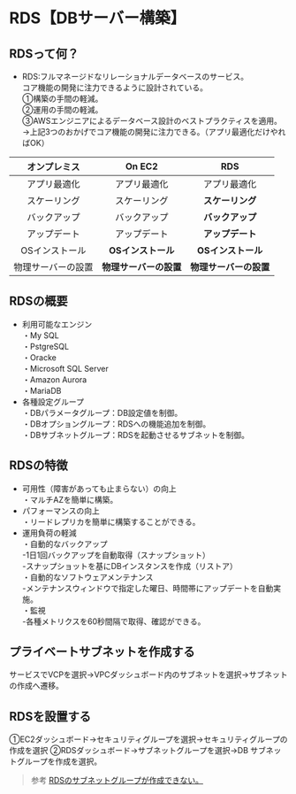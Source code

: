 # RDS【DBサーバー構築】  
## RDSって何？  
* RDS:フルマネージドなリレーショナルデータベースのサービス。<br>コア機能の開発に注力できるように設計されている。  
①構築の手間の軽減。  
②運用の手間の軽減。  
③AWSエンジニアによるデータベース設計のベストプラクティスを適用。  
→上記3つのおかげでコア機能の開発に注力できる。（アプリ最適化だけやればOK）

|オンプレミス|On EC2|RDS|
|:-------:|:----:|:--:|
|アプリ最適化|アプリ最適化|アプリ最適化|
|スケーリング|スケーリング|**スケーリング**|
|バックアップ|バックアップ|**バックアップ**|
|アップデート|アップデート|**アップデート**
|OSインストール|**OSインストール**|**OSインストール**|
|物理サーバーの設置|**物理サーバーの設置**|**物理サーバーの設置**|

## RDSの概要  
* 利用可能なエンジン  
・My SQL  
・PstgreSQL    
・Oracke    
・Microsoft SQL Server    
・Amazon Aurora    
・MariaDB    
* 各種設定グループ    
・DBパラメータグループ：DB設定値を制御。    
・DBオプショングループ：RDSへの機能追加を制御。  
・DBサブネットグループ：RDSを起動させるサブネットを制御。  

## RDSの特徴  
* 可用性（障害があっても止まらない）の向上  
・マルチAZを簡単に構築。  
* パフォーマンスの向上  
・リードレプリカを簡単に構築することができる。  
* 運用負荷の軽減  
・自動的なバックアップ  
-1日1回バックアップを自動取得（スナップショット）  
-スナップショットを基にDBインスタンスを作成（リストア）  
・自動的なソフトウェアメンテナンス   
-メンテナンスウィンドウで指定した曜日、時間帯にアップデートを自動実施。  
・監視  
-各種メトリクスを60秒間隔で取得、確認ができる。  

## プライベートサブネットを作成する  
サービスでVCPを選択→VPCダッシュボード内のサブネットを選択→サブネットの作成へ遷移。  

## RDSを設置する  
①EC2ダッシュボード→セキュリティグループを選択→セキュリティグループの作成を選択
②RDSダッシュボード→サブネットグループを選択→DB サブネットグループを作成を選択。  

> 参考
[RDSのサブネットグループが作成できない。](https://www.wantanblog.com/entry/2019/09/24/225020)


